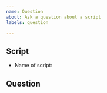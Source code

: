 ```yaml
---
name: Question
about: Ask a question about a script
labels: question

---
```


## Script

- Name of script: 

## Question
